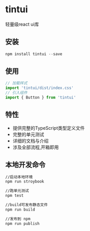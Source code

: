 # tintui

轻量级react ui库

## 安装

~~~javascript
npm install tintui --save
~~~

## 使用

~~~javascript
// 加载样式
import 'tintui/dist/index.css'
// 引入组件
import { Button } from 'tintui'
~~~

## 特性

* 提供完整的TypeScript类型定义文件
* 完整的单元测试
* 详细的文档与介绍
* 涉及全部流程,开箱即用

## 本地开发命令

~~~bash
//启动本地环境
npm run stroybook

//跑单元测试
npm test

//build可发布静态文件
npm run build

//发布到 npm
npm run publish
~~~

